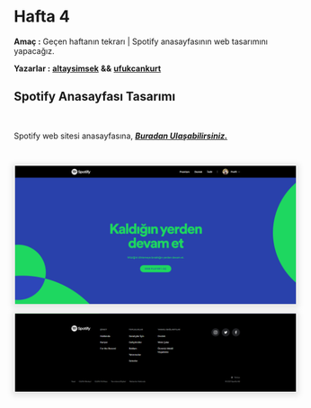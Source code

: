 # Hafta 4

**Amaç :** Geçen haftanın tekrarı | Spotify anasayfasının web tasarımını yapacağız.

**Yazarlar :** [**altaysimsek**](https://github.com/altaysimsek) **&&** [**ufukcankurt**](https://github.com/ufukcankurt)


## Spotify Anasayfası Tasarımı


<br> 

Spotify web sitesi anasayfasına, ***[Buradan Ulaşabilirsiniz.](https://www.spotify.com/tr/)***

<br>

<p align="center">
	<img alt="html-tag" src="img/spotify_1.png" width="500"
  style="box-shadow: 0px 2px 10px 5px rgba(0,0,0, .1)">
</p>
<p align="center">
	<img alt="html-tag" src="img/spotify_2.png" width="500"
  style="box-shadow: 0px 2px 10px 5px rgba(0,0,0, .1)">
</p>
